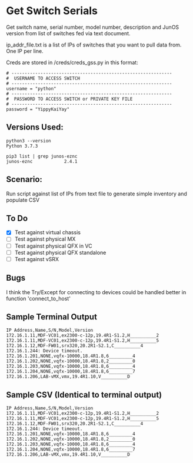 # Get Switch Serials
Get switch name, serial number, model number, description and JunOS version from
list of switches fed via text document.

ip_addr_file.txt is a list of IPs of switches that you want to pull data from.
One IP per line.

Creds are stored in /creds/creds_gss.py in this format:
```
# -------------------------------------------------------------
#  USERNAME TO ACCESS SWITCH
# -------------------------------------------------------------
username = "python"
# -------------------------------------------------------------
#  PASSWORD TO ACCESS SWITCH or PRIVATE KEY FILE
# -------------------------------------------------------------
password = "YippyKaiYay"
```

## Versions Used:
```
python3 --version
Python 3.7.3

pip3 list | grep junos-eznc
junos-eznc            2.4.1
```

## Scenario:
Run script against list of IPs from text file to generate simple inventory and populate CSV

## To Do

- [x] Test against virtual chassis
- [ ] Test against physical MX
- [ ] Test against physical QFX in VC
- [ ] Test against physical QFX standalone
- [ ] Test against vSRX

## Bugs
I think the Try/Except for connecting to devices could be handled better in
function 'connect_to_host'

## Sample Terminal Output
```
IP Address,Name,S/N,Model,Version
172.16.1.11,MDF-VC01,ex2300-c-12p,19.4R1-S1.2,H__________2
172.16.1.11,MDF-VC01,ex2300-c-12p,19.4R1-S1.2,H__________5
172.16.1.12,MDF-FW01,srx320,20.2R1-S2.1,C__________4
172.16.1.244: Device timeout.
172.16.1.201,NONE,vqfx-10000,18.4R1.8,6_________4
172.16.1.202,NONE,vqfx-10000,18.4R1.8,2_________0
172.16.1.203,NONE,vqfx-10000,18.4R1.8,6_________4
172.16.1.204,NONE,vqfx-10000,18.4R1.8,6_________7
172.16.1.206,LAB-vMX,vmx,19.4R1.10,V__________D
```

## Sample CSV (Identical to terminal output)
```
IP Address,Name,S/N,Model,Version
172.16.1.11,MDF-VC01,ex2300-c-12p,19.4R1-S1.2,H__________2
172.16.1.11,MDF-VC01,ex2300-c-12p,19.4R1-S1.2,H__________5
172.16.1.12,MDF-FW01,srx320,20.2R1-S2.1,C__________4
172.16.1.244: Device timeout.
172.16.1.201,NONE,vqfx-10000,18.4R1.8,6_________4
172.16.1.202,NONE,vqfx-10000,18.4R1.8,2_________0
172.16.1.203,NONE,vqfx-10000,18.4R1.8,6_________4
172.16.1.204,NONE,vqfx-10000,18.4R1.8,6_________7
172.16.1.206,LAB-vMX,vmx,19.4R1.10,V__________D
```
